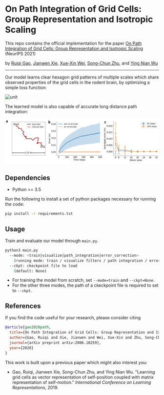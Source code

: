 # On Path Integration of Grid Cells: Group Representation and Isotropic Scaling

This repo contains the official implementation for the paper [On Path Integration of Grid Cells: Group Representation and Isotropic Scaling](https://arxiv.org/abs/2006.10259) (NeurIPS 2021)

by [Ruiqi Gao](http://www.stat.ucla.edu/~ruiqigao/), [Jianwen Xie](http://www.stat.ucla.edu/~jxie/), [Xue-Xin Wei](https://sites.google.com/view/xxweineuraltheory/research?authuser=0), [Song-Chun Zhu](http://www.stat.ucla.edu/~sczhu/), and [Ying Nian Wu](http://www.stat.ucla.edu/~ywu/research.html)

--------------------

Our model learns clear hexagon grid patterns of multiple scales which share observed properties of the grid cells in the rodent brain, by optimizing a simple loss function:

![unit](assets/unit.png)

The learned model is also capable of accurate long distance path integration:

![path](assets/path_integration.png)

## Dependencies

* Python >= 3.5

Run the following to install a set of python packages necessary for running the code:
```sh
pip install -r requirements.txt
```

## Usage

Train and evaluate our model through `main.py`.
```sh
python3 main.py
  --mode: <train|visualize|path_integration|error_correction> 
    (running mode: train / visualize filters / path integration / error correction)
  --ckpt: ckeckpoint file to load
    (default: None)
```

* For training the model from scratch, set `--mode=train` and `--ckpt=None`.
* For the other three modes, the path of a ckeckpoint file is required to set to `--ckpt`.

## References

If you find the code useful for your research, please consider citing
```bib
@article{gao2020path,
  title={On Path Integration of Grid Cells: Group Representation and Isotropic Scaling},
  author={Gao, Ruiqi and Xie, Jianwen and Wei, Xue-Xin and Zhu, Song-Chun and Wu, Ying Nian},
  journal={arXiv preprint arXiv:2006.10259},
  year={2020}
}
```

This work is built upon a previous paper which might also interest you:

* Gao, Ruiqi, Jianwen Xie, Song-Chun Zhu, and Ying Nian Wu. "Learning grid cells as vector representation of self-position coupled with matrix representation of self-motion." *International Conference on Learning Representations*, 2019.
